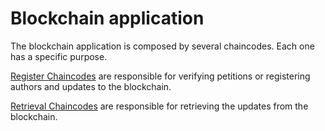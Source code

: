 # Blockchain application

The blockchain application is composed by several chaincodes. Each one has a specific purpose.

[Register Chaincodes](./RegisterChaincodes) are responsible for verifying petitions or registering authors and updates to the blockchain.

[Retrieval Chaincodes](./RetrievalChaincodes) are responsible for retrieving the updates from the blockchain.